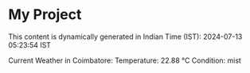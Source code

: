 # My Project

This content is dynamically generated in Indian Time (IST): 2024-07-13 05:23:54 IST


Current Weather in Coimbatore:
Temperature: 22.88 °C
Condition: mist
